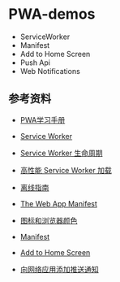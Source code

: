 # PWA-demos

* ServiceWorker
* Manifest
* Add to Home Screen
* Push Api
* Web Notifications

## 参考资料

* [PWA学习手册](https://pwa.alienzhou.com/)

* [Service Worker](https://developers.google.com/web/fundamentals/primers/service-workers/?hl=zh-cn)
* [Service Worker 生命周期](https://developers.google.com/web/fundamentals/primers/service-workers/lifecycle?hl=zh-cn)
* [高性能 Service Worker 加载](https://developers.google.com/web/fundamentals/primers/service-workers/high-performance-loading)
* [离线指南](https://developers.google.com/web/fundamentals/instant-and-offline/offline-cookbook/#stale-while-revalidate)

* [The Web App Manifest](https://developers.google.com/web/fundamentals/web-app-manifest/)
* [图标和浏览器颜色](https://developers.google.com/web/fundamentals/design-and-ux/browser-customization/)
* [Manifest](https://developer.mozilla.org/en-US/docs/Web/Manifest)

* [Add to Home Screen](https://developers.google.com/web/fundamentals/app-install-banners/)

* [向网络应用添加推送通知](https://developers.google.com/web/fundamentals/codelabs/push-notifications/?hl=zh-cn#%E4%B8%8B%E8%BD%BD%E7%A4%BA%E4%BE%8B%E4%BB%A3%E7%A0%81)
